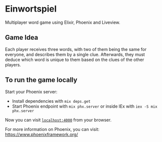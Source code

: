 # Einwortspiel

Multiplayer word game using Elixir, Phoenix and Liveview. 

## Game Idea
Each player receives three words, with two of them being the same for everyone, and describes them by a single clue. Afterwards, they must deduce which word is unique to them based on the clues of the other players. 

## To run the game locally

Start your Phoenix server:

  * Install dependencies with `mix deps.get`
  * Start Phoenix endpoint with `mix phx.server` or inside IEx with `iex -S mix phx.server`

Now you can visit [`localhost:4000`](http://localhost:4000) from your browser.

For more information on Phoenix, you can visit: https://www.phoenixframework.org/
